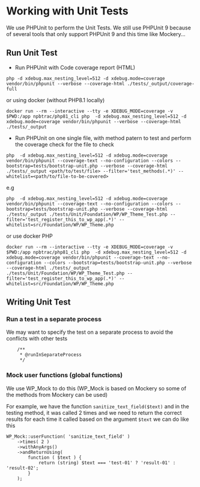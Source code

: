 # Working with Unit Tests

We use PHPUnit to perform the Unit Tests. We still use PHPUnit 9 because of several tools that only support PHPUnit 9 and this time like Mockery...

## Run Unit Test
- Run PHPUnit with Code coverage report (HTML)
```
php -d xdebug.max_nesting_level=512 -d xdebug.mode=coverage vendor/bin/phpunit --verbose --coverage-html ./tests/_output/coverage-full
```
or using docker (without PHP8.1 locally)
```
docker run --rm --interactive --tty -e XDEBUG_MODE=coverage -v $PWD:/app npbtrac/php81_cli php  -d xdebug.max_nesting_level=512 -d xdebug.mode=coverage vendor/bin/phpunit --verbose --coverage-html ./tests/_output
```

- Run PHPUnit on one single file, with method patern to test and perform the coverage check for the file to check
```
php  -d xdebug.max_nesting_level=512 -d xdebug.mode=coverage vendor/bin/phpunit --coverage-text --no-configuration --colors --bootstrap=tests/bootstrap-unit.php --verbose --coverage-html ./tests/_output <path/to/test/file> --filter='test_methods(.*)' --whitelist=<path/to/file-to-be-covered>
```

e.g
```
php  -d xdebug.max_nesting_level=512 -d xdebug.mode=coverage vendor/bin/phpunit --coverage-text --no-configuration --colors --bootstrap=tests/bootstrap-unit.php --verbose --coverage-html ./tests/_output ./tests/Unit/Foundation/WP/WP_Theme_Test.php --filter='test_register_this_to_wp_app(.*)' --whitelist=src/Foundation/WP/WP_Theme.php
```
or use docker PHP
```
docker run --rm --interactive --tty -e XDEBUG_MODE=coverage -v $PWD:/app npbtrac/php81_cli php  -d xdebug.max_nesting_level=512 -d xdebug.mode=coverage vendor/bin/phpunit --coverage-text --no-configuration --colors --bootstrap=tests/bootstrap-unit.php --verbose --coverage-html ./tests/_output ./tests/Unit/Foundation/WP/WP_Theme_Test.php --filter='test_register_this_to_wp_app(.*)' --whitelist=src/Foundation/WP/WP_Theme.php
```

## Writing Unit Test

### Run a test in a separate process
We may want to specify the test on a separate process to avoid the conflicts with other tests
```
	/**
	 * @runInSeparateProcess
	 */
```

### Mock user functions (global functions)
We use WP_Mock to do this (WP_Mock is based on Mockery so some of the methods from Mockery can be used)

For example, we have the function `sanitize_text_field($text)` and in the testing method, it was called 2 times and we need to return the correct results for each time it called based on the argument `$text` we can do like this

```
WP_Mock::userFunction( 'sanitize_text_field' )
	->times( 2 )
	->withAnyArgs()
	->andReturnUsing(
		function ( $text ) {
			return (string) $text === 'test-01' ? 'result-01' : 'result-02';
		}
	);
```
